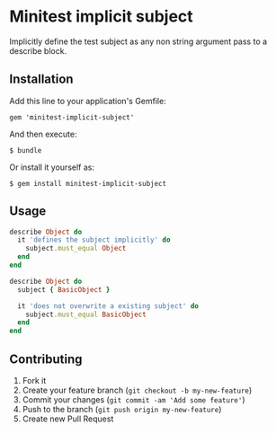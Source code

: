 # Minitest implicit subject

Implicitly define the test subject as any non string argument pass to a describe block.

## Installation

Add this line to your application's Gemfile:

    gem 'minitest-implicit-subject'

And then execute:

    $ bundle

Or install it yourself as:

    $ gem install minitest-implicit-subject

## Usage

```ruby
describe Object do
  it 'defines the subject implicitly' do
    subject.must_equal Object
  end
end

describe Object do
  subject { BasicObject }

  it 'does not overwrite a existing subject' do
    subject.must_equal BasicObject
  end
end
```

## Contributing

1. Fork it
2. Create your feature branch (`git checkout -b my-new-feature`)
3. Commit your changes (`git commit -am 'Add some feature'`)
4. Push to the branch (`git push origin my-new-feature`)
5. Create new Pull Request
